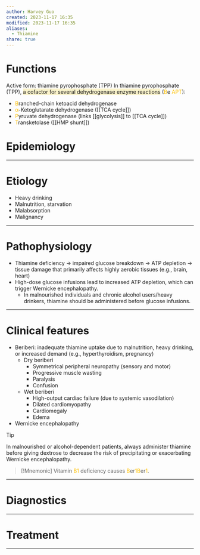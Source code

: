 ```yaml
---
author: Harvey Guo
created: 2023-11-17 16:35
modified: 2023-11-17 16:35
aliases:
  - Thiamine
share: true
---
```

# Functions
Active form: thiamine pyrophosphate (TPP)
In thiamine pyrophosphate (TPP), <span style="background:rgba(240, 200, 0, 0.2)">a cofactor for several dehydrogenase enzyme reactions</span> (<font color="#ffc000">B</font>e <font color="#ffc000">APT</font>):
- <font color="#ffc000">B</font>ranched-chain ketoacid dehydrogenase
- <font color="#ffc000">α</font>-Ketoglutarate dehydrogenase ([[TCA cycle]])
- <font color="#ffc000">P</font>yruvate dehydrogenase (links [[glycolysis]] to [[TCA cycle]])
- <font color="#ffc000">T</font>ransketolase ([[HMP shunt]])
# Epidemiology


---
# Etiology
- Heavy drinking
- Malnutrition, starvation
- Malabsorption
- Malignancy

---
# Pathophysiology
- Thiamine deficiency → impaired glucose breakdown → ATP depletion → tissue damage that primarily affects highly aerobic tissues (e.g., brain, heart)
- High-dose glucose infusions lead to increased ATP depletion, which can trigger Wernicke encephalopathy.
	- In malnourished individuals and chronic alcohol users/heavy drinkers, thiamine should be administered before glucose infusions.

---
# Clinical features
- Beriberi: inadequate thiamine uptake due to malnutrition, heavy drinking, or increased demand (e.g., hyperthyroidism, pregnancy) 
	- Dry beriberi
		- Symmetrical peripheral neuropathy (sensory and motor)
		- Progressive muscle wasting
		- Paralysis
		- Confusion
	- Wet beriberi
		- High-output cardiac failure (due to systemic vasodilation)
		- Dilated cardiomyopathy
		- Cardiomegaly
		- Edema
- Wernicke encephalopathy

>[!tip] 
>In malnourished or alcohol-dependent patients, always administer thiamine before giving dextrose to decrease the risk of precipitating or exacerbating Wernicke encephalopathy.

>[!Mnemonic] 
>Vitamin <font color="#ffc000">B1</font> deficiency causes <font color="#ffc000">B</font>er<font color="#ffc000">1B</font>er<font color="#ffc000">1</font>.

---
# Diagnostics


---
# Treatment


---

